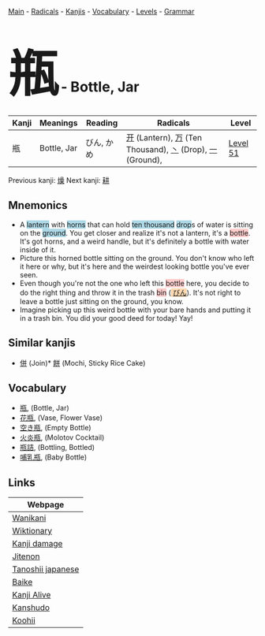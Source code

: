 <style> bigfont {font-size: 100px}</style>
[Main](../index.md) -
[Radicals](../radicals.md) -
[Kanjis](../kanjis.md) -
[Vocabulary](../vocabulary.md) -
[Levels](../levels.md) -
[Grammar](../grammar.md)
# <bigfont> 瓶</bigfont> - Bottle, Jar 

| Kanji | Meanings | Reading | Radicals | Level |
| --- | --- | --- | --- | --- |
| 瓶 | Bottle, Jar | びん, かめ | [开](../radicals/开.md) (Lantern), [万](../radicals/万.md) (Ten Thousand), [丶](../radicals/丶.md) (Drop), [一](../radicals/一.md) (Ground),  | [Level 51](../levels/wk_level51.md) |

Previous kanji: [燥](燥.md) Next kanji: [耕](耕.md) 

## Mnemonics
 * A <span style="background-color:#ADD8E6"> lantern</span> with <span style="background-color:#ADD8E6"> horns</span> that can hold <span style="background-color:#ADD8E6"> ten thousand</span> <span style="background-color:#ADD8E6"> drop</span>s of water is sitting on the <span style="background-color:#ADD8E6"> ground</span>. You get closer and realize it's not a lantern, it's a <span style="background-color:#ffcccb"> bottle</span>. It's got horns, and a weird handle, but it's definitely a bottle with water inside of it.
* Picture this horned bottle sitting on the ground. You don't know who left it here or why, but it's here and the weirdest looking bottle you've ever seen.
* Even though you're not the one who left this <span style="background-color:#ffcccb"> bottle</span> here, you decide to do the right thing and throw it in the trash <span style="background-color:#ffcccb"> bin</span> (<span style="background-color:#fed8b1"> [びん](https://jisho.org/search/びん)</span>). It's not right to leave a bottle just sitting on the ground, you know.
* Imagine picking up this weird bottle with your bare hands and putting it in a trash bin. You did your good deed for today! Yay!


## Similar kanjis
 * [併](併.md) (Join)* [餅](餅.md) (Mochi, Sticky Rice Cake)


## Vocabulary
 * [瓶](../vocabulary/瓶.md), (Bottle, Jar)
* [花瓶](../vocabulary/瓶.md), (Vase, Flower Vase)
* [空き瓶](../vocabulary/瓶.md), (Empty Bottle)
* [火炎瓶](../vocabulary/瓶.md), (Molotov Cocktail)
* [瓶詰](../vocabulary/瓶.md), (Bottling, Bottled)
* [哺乳瓶](../vocabulary/瓶.md), (Baby Bottle)



## Links 

| Webpage |
| --- |
| [Wanikani          ](https://www.wanikani.com/kanji/瓶) |
| [Wiktionary        ](https://en.wiktionary.org/wiki/瓶) |
| [Kanji damage      ](http://www.kanjidamage.com/kanji/search?utf8=✓&q=瓶) |
| [Jitenon           ](https://jitenon.com/kanji/瓶) |
| [Tanoshii japanese ](https://www.tanoshiijapanese.com/dictionary/kanji.cfm?k=瓶) |
| [Baike             ](https://baike.baidu.com/item/瓶) |
| [Kanji Alive       ](https://app.kanjialive.com/瓶) |
| [Kanshudo          ](https://www.kanshudo.com/searchmn?q=瓶) |
| [Koohii            ](https://kanji.koohii.com/study/kanji/瓶) |
